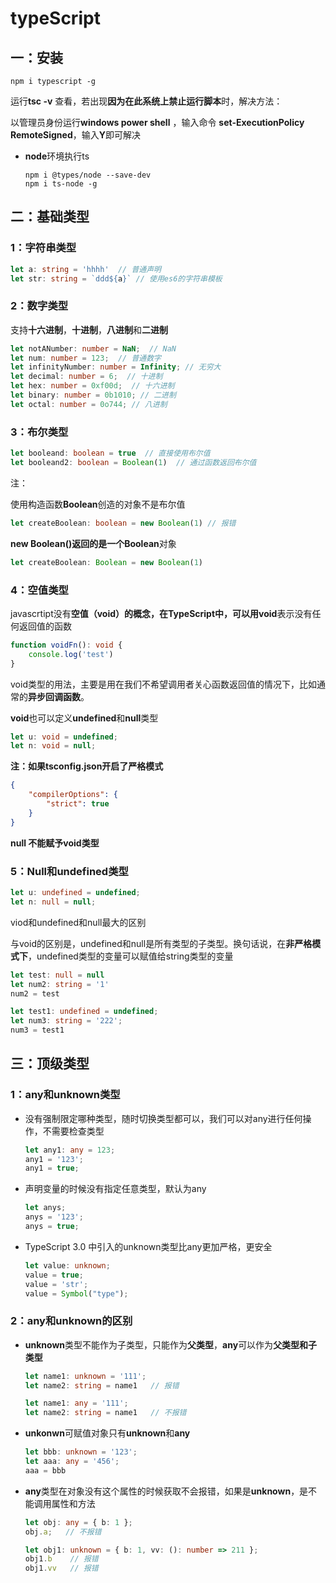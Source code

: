 # typeScript

## 一：安装

```shell
npm i typescript -g
```

 运行**tsc -v** 查看，若出现**因为在此系统上禁止运行脚本**时，解决方法：

以管理员身份运行**windows power shell** ，输入命令 **set-ExecutionPolicy RemoteSigned**，输入**Y**即可解决

- **node**环境执行ts

  ```shell
  npm i @types/node --save-dev
  npm i ts-node -g
  ```

## 二：基础类型

### 1：字符串类型

```typescript
let a: string = 'hhhh'  // 普通声明
let str: string = `ddd${a}` // 使用es6的字符串模板
```

### 2：数字类型

支持**十六进制**，**十进制**，**八进制**和**二进制**

```typescript
let notANumber: number = NaN;  // NaN
let num: number = 123;  // 普通数字
let infinityNumber: number = Infinity; // 无穷大
let decimal: number = 6;  // 十进制
let hex: number = 0xf00d;  // 十六进制
let binary: number = 0b1010; // 二进制
let octal: number = 0o744; // 八进制
```

### 3：布尔类型

```typescript
let booleand: boolean = true  // 直接使用布尔值
let booleand2: boolean = Boolean(1)  // 通过函数返回布尔值
```

注：

使用构造函数**Boolean**创造的对象不是布尔值

```typescript
let createBoolean: boolean = new Boolean(1) // 报错
```

**new  Boolean()**返回的是一个**Boolean**对象

```typescript
let createBoolean: Boolean = new Boolean(1)
```

### 4：空值类型

javascrtipt没有**空值（void）**的概念，在TypeScript中，可以用**void**表示没有任何返回值的函数

```typescript
function voidFn(): void {
    console.log('test')
}
```

void类型的用法，主要是用在我们不希望调用者关心函数返回值的情况下，比如通常的**异步回调函数**。

**void**也可以定义**undefined**和**null**类型

```typescript
let u: void = undefined;
let n: void = null;
```

**注：如果tsconfig.json开启了严格模式**

```json
{
    "compilerOptions": {
        "strict": true
    }
}
```

**null 不能赋予void类型**

### 5：Null和undefined类型

```typescript
let u: undefined = undefined;
let n: null = null;
```

viod和undefined和null最大的区别

与void的区别是，undefined和null是所有类型的子类型。换句话说，在**非严格模式下**，undefined类型的变量可以赋值给string类型的变量

```typescript
let test: null = null
let num2: string = '1'
num2 = test

let test1: undefined = undefined;
let num3: string = '222';
num3 = test1
```

## 三：顶级类型

### 1：any和unknown类型

- 没有强制限定哪种类型，随时切换类型都可以，我们可以对any进行任何操作，不需要检查类型

  ```typescript
  let any1: any = 123;
  any1 = '123';
  any1 = true;
  ```

- 声明变量的时候没有指定任意类型，默认为any

  ```typescript
  let anys;
  anys = '123';
  anys = true;
  ```

- TypeScript 3.0 中引入的unknown类型比any更加严格，更安全

  ```typescript
  let value: unknown;
  value = true;
  value = 'str';
  value = Symbol("type");
  ```

### 2：any和unknown的区别

- **unknown**类型不能作为子类型，只能作为**父类型**，**any**可以作为**父类型和子类型**

  ```typescript
  let name1: unknown = '111';
  let name2: string = name1   // 报错
  
  let name1: any = '111';
  let name2: string = name1   // 不报错
  ```

- **unkonwn**可赋值对象只有**unknown**和**any**

  ```typescript
  let bbb: unknown = '123';
  let aaa: any = '456';
  aaa = bbb
  ```

- **any**类型在对象没有这个属性的时候获取不会报错，如果是**unknown**，是不能调用属性和方法

  ```typescript
  let obj: any = { b: 1 };
  obj.a;   // 不报错
  
  let obj1: unknown = { b: 1, vv: (): number => 211 };
  obj1.b    // 报错
  obj1.vv   // 报错
  ```

  

